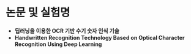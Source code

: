 # 논문 및 실험명
- __딥러닝을 이용한 OCR 기반 수기 숫자 인식 기술__
- __Handwritten Recognition Technology Based on Optical Character Recognition Using Deep Learning__